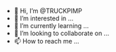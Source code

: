 - 👋 Hi, I’m @TRUCKPIMP
- 👀 I’m interested in ...
- 🌱 I’m currently learning ...
- 💞️ I’m looking to collaborate on ...
- 📫 How to reach me ...

<!---
TRUCKPIMP/TRUCKPIMP is a ✨ special ✨ repository because its `README.md` (this file) appears on your GitHub profile.
You can click the Preview link to take a look at your changes.
--->
